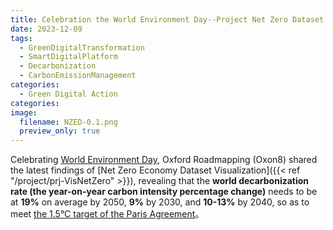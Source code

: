 ```yaml
---
title: Celebration the World Environment Day--Project Net Zero Dataset Released 
date: 2023-12-09
tags:
  - GreenDigitalTransformation
  - SmartDigitalPlatform
  - Decarbonization
  - CarbonEmissionManagement
categories:
  - Green Digital Action
categories:
image:
  filename: NZED-0.1.png
  preview_only: true
---
```


Celebrating [World Environment Day](https://www.un.org/zh/observances/environment-day), Oxford Roadmapping (Oxon8) shared the latest findings of [Net Zero Economy Dataset Visualization]({{< ref "/project/prj-VisNetZero" >}}), revealing that the **world decarbonization rate (the year-on-year carbon intensity percentage change)** needs to be at **19%** on average by 2050,  **9%** by 2030, and **10-13%** by 2040, so as to meet [the 1.5°C target of the Paris Agreement](https://www.unep.org/interactives/emissions-gap-report/2023/zh/)。

<!--more-->

